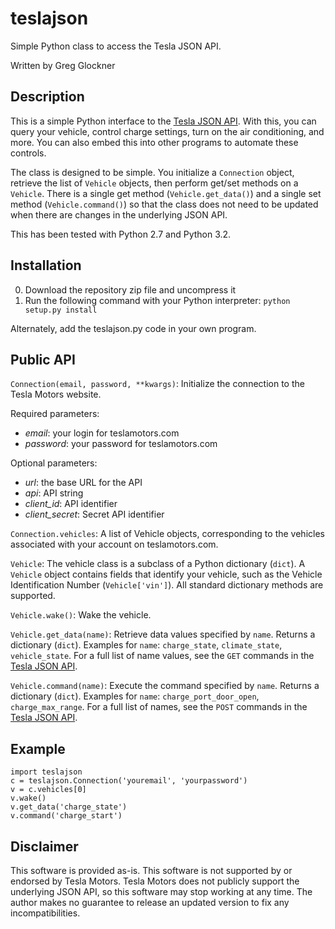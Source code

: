 # teslajson
Simple Python class to access the Tesla JSON API.

Written by Greg Glockner

## Description
This is a simple Python interface to the [Tesla JSON
API](http://docs.timdorr.apiary.io/). With this, you can query your
vehicle, control charge settings, turn on the air conditioning, and
more.  You can also embed this into other programs to automate these
controls.

The class is designed to be simple.  You initialize a `Connection`
object, retrieve the list of `Vehicle` objects, then perform get/set
methods on a `Vehicle`.  There is a single get method
(`Vehicle.get_data()`) and a single set method (`Vehicle.command()`) so
that the class does not need to be updated when there are changes in the
underlying JSON API.

This has been tested with Python 2.7 and Python 3.2.

## Installation
0. Download the repository zip file and uncompress it
0. Run the following command with your Python interpreter: `python setup.py install`

Alternately, add the teslajson.py code in your own program.

## Public API
`Connection(email, password, **kwargs)`:
Initialize the connection to the Tesla Motors website.

Required parameters:

- _email_: your login for teslamotors.com
- _password_: your password for teslamotors.com

Optional parameters:

- _url_: the base URL for the API
- _api_: API string
- _client\_id_: API identifier
- _client\_secret_: Secret API identifier

`Connection.vehicles`: A list of Vehicle objects, corresponding to the
vehicles associated with your account on teslamotors.com.

`Vehicle`: The vehicle class is a subclass of a Python dictionary
(`dict`).  A `Vehicle` object contains fields that identify your
vehicle, such as the Vehicle Identification Number (`Vehicle['vin']`). 
All standard dictionary methods are supported.

`Vehicle.wake()`: Wake the vehicle.

`Vehicle.get_data(name)`: Retrieve data values specified by `name`.
Returns a dictionary (`dict`).  Examples for `name`: `charge_state`,
`climate_state`, `vehicle_state`.  For a full list of name values, see
the `GET` commands in the [Tesla JSON API](http://docs.timdorr.apiary.io/).

`Vehicle.command(name)`: Execute the command specified by `name`.
Returns a dictionary (`dict`).  Examples for `name`:
`charge_port_door_open`, `charge_max_range`. For a full list of names,
see the `POST` commands in the [Tesla JSON API](http://docs.timdorr.apiary.io/).

## Example
	import teslajson
	c = teslajson.Connection('youremail', 'yourpassword')
	v = c.vehicles[0]
	v.wake()
	v.get_data('charge_state')
	v.command('charge_start')

## Disclaimer
This software is provided as-is.  This software is not supported by or
endorsed by Tesla Motors.  Tesla Motors does not publicly support the
underlying JSON API, so this software may stop working at any time.  The
author makes no guarantee to release an updated version to fix any
incompatibilities.
